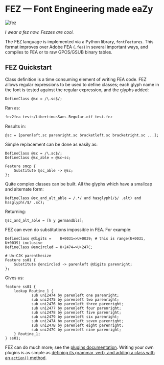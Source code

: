 # FEZ — Font Engineering made eaZy

![fez](fez.png)

*I wear a fez now. Fezzes are cool.*

The FEZ language is implemented via a Python library, `fontFeatures`. This format improves over Adobe FEA (`.fea`) in several important ways, and compiles to FEA or to raw GPOS/GSUB binary tables.

## FEZ Quickstart

Class definition is a time consuming element of writing FEA code. FEZ allows regular expressions to be used to define classes; each glyph name in the font is tested against the regular expression, and the glyphs added:

```
DefineClass @sc = /\.sc$/;
```

Ran as:

```sh
fez2fea tests/LibertinusSans-Regular.otf test.fez
```

Results in:

```fea
@sc = [parenleft.sc parenright.sc bracketleft.sc bracketright.sc ...];
```

Simple replacement can be done as easily as:

```
DefineClass @sc = /\.sc$/;
DefineClass @sc_able = @sc~sc;

Feature smcp {
	Substitute @sc_able -> @sc;
};
```

Quite complex classes can be built. All the glyphs which have a smallcap and alternate form:

```
DefineClass @sc_and_alt_able = /.*/ and hasglyph(/$/ .alt) and hasglyph(/$/ .sc);
```

Returning:

```fea
@sc_and_alt_able = [h y germandbls];
```

FEZ can even do substitutions impossible in FEA. For example:

```
DefineClass @digits =    U+0031=>U+0039; # this is range(U+0031, U+0039) inclusive
DefineClass @encircled = U+2474=>U+247C;

# Un-CJK parenthesize
Feature ss01 {
	Substitute @encircled -> parenleft @digits parenright;
};
```

Gives us:

```fea
feature ss01 {
    lookup Routine_1 {
            sub uni2474 by parenleft one parenright;
            sub uni2475 by parenleft two parenright;
            sub uni2476 by parenleft three parenright;
            sub uni2477 by parenleft four parenright;
            sub uni2478 by parenleft five parenright;
            sub uni2479 by parenleft six parenright;
            sub uni247A by parenleft seven parenright;
            sub uni247B by parenleft eight parenright;
            sub uni247C by parenleft nine parenright;
    } Routine_1;
} ss01;
```

FEZ can do much more; see the [plugins documentation](https://fez.readthedocs.io/en/latest/fez-format.html#standard-plugins). Writing your own plugins is as simple as [defining its grammar, verb, and adding a class with an `action()` method](https://fez.readthedocs.io/en/latest/fez-format.html#writing-your-own-plugins).
